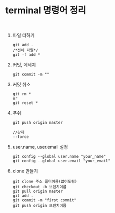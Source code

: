 # terminal 명령어 정리
<br>

1. 파일 더하기
	```
	git add .
	/*전체 파일*/   
	git -f add *
	```   

2. 커밋, 메세지
	```
	git commit -m ""
	```      
	
3. 커밋 취소
	```
	git rm *
	or 
	git reset *
	```   

4. 푸쉬   
	```
	git push origin master
	
	//강제
	--force
	```
	
5. user.name, user.email 설정
	```
	git config --global user.name "your_name"
	git config --global user.email "your_email"
	```

6. clone 만들기
	```
	git clone 주소 폴더이름(없어도됨)
	git checkout -b 브렌치이름   
	git pull origin master   
	git add .
	git commit -m "first commit"
	git push origin 브렌치이름
	```

